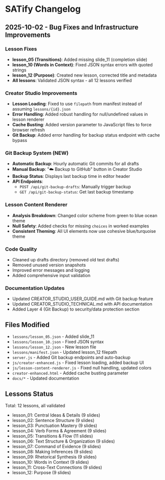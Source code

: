 # SATify Changelog

## 2025-10-02 - Bug Fixes and Infrastructure Improvements

### Lesson Fixes
- **lesson_05 (Transitions)**: Added missing slide_11 (completion slide)
- **lesson_10 (Words in Context)**: Fixed JSON syntax errors with quoted strings
- **lesson_12 (Purpose)**: Created new lesson, corrected title and metadata
- **All lessons**: Validated JSON syntax - all 12 lessons verified

### Creator Studio Improvements
- **Lesson Loading**: Fixed to use `filepath` from manifest instead of assuming `lessons/{id}.json`
- **Error Handling**: Added robust handling for null/undefined values in lesson renderer
- **Cache Busting**: Added version parameter to JavaScript files to force browser refresh
- **Git Backup**: Added error handling for backup status endpoint with cache bypass

### Git Backup System (NEW)
- **Automatic Backup**: Hourly automatic Git commits for all drafts
- **Manual Backup**: "☁️ Backup to GitHub" button in Creator Studio
- **Backup Status**: Displays last backup time in editor header
- **API Endpoints**:
  - `POST /api/git-backup-drafts`: Manually trigger backup
  - `GET /api/git-backup-status`: Get last backup timestamp

### Lesson Content Renderer
- **Analysis Breakdown**: Changed color scheme from green to blue ocean theme
- **Null Safety**: Added checks for missing `choices` in worked examples
- **Consistent Theming**: All UI elements now use cohesive blue/turquoise theme

### Code Quality
- Cleaned up drafts directory (removed old test drafts)
- Removed unused version snapshots
- Improved error messages and logging
- Added comprehensive input validation

### Documentation Updates
- Updated CREATOR_STUDIO_USER_GUIDE.md with Git backup feature
- Updated CREATOR_STUDIO_TECHNICAL.md with API documentation
- Added Layer 4 (Git Backup) to security/data protection section

## Files Modified
- `lessons/lesson_05.json` - Added slide_11
- `lessons/lesson_10.json` - Fixed JSON syntax
- `lessons/lesson_12.json` - New lesson file
- `lessons/manifest.json` - Updated lesson_12 filepath
- `server.js` - Added Git backup endpoints and auto-backup
- `js/creator-enhanced.js` - Fixed lesson loading, added backup UI
- `js/lesson-content-renderer.js` - Fixed null handling, updated colors
- `creator-enhanced.html` - Added cache busting parameter
- `docs/*` - Updated documentation

## Lessons Status
Total: 12 lessons, all validated
- lesson_01: Central Ideas & Details (9 slides)
- lesson_02: Sentence Structure (9 slides)
- lesson_03: Punctuation Mastery (9 slides)
- lesson_04: Verb Forms & Agreement (9 slides)
- lesson_05: Transitions & Flow (11 slides)
- lesson_06: Text Structure & Organization (9 slides)
- lesson_07: Command of Evidence (9 slides)
- lesson_08: Making Inferences (9 slides)
- lesson_09: Rhetorical Synthesis (9 slides)
- lesson_10: Words in Context (9 slides)
- lesson_11: Cross-Text Connections (9 slides)
- lesson_12: Purpose (9 slides)
